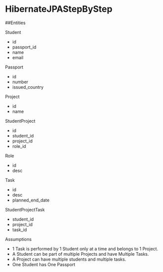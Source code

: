 # HibernateJPAStepByStep

##Entities

Student
- id
- passport_id
- name
- email

Passport
- id
- number
- issued_country

Project
- id
- name

StudentProject
- id
- student_id
- project_id
- role_id

Role
- id
- desc

Task
- id
- desc
- planned_end_date

StudentProjectTask
- student_id
- project_id
- task_id

Assumptions
- 1 Task is performed by 1 Student only at a time and belongs to 1 Project. 
- A Student can be part of multiple Projects and have Multiple Tasks.
- A Project can have multiple students and multiple tasks.
- One Student has One Passport
